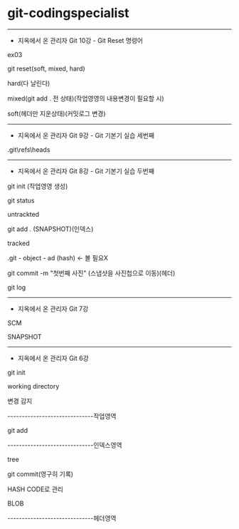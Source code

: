 # git-codingspecialist

-----------------------------------------

- 지옥에서 온 관리자 Git 10강 - Git Reset 명령어

ex03

git reset(soft, mixed, hard)

hard(다 날린다)

mixed(git add . 전 상태)(작업영영의 내용변경이 필요할 시)

soft(헤더만 지운상태)(커밋로그 변경)






-----------------------------------------

- 지옥에서 온 관리자 Git 9강 - Git 기본기 실습 세번째

.git\refs\heads



-----------------------------------------


- 지옥에서 온 관리자 Git 8강 - Git 기본기 실습 두번째

git init (작업영영 생성)

git status

untrackted

git add . (SNAPSHOT)(인덱스)

tracked

.git - object - ad (hash) <- 볼 필요X

git commit -m "첫번째 사진" (스냅샷을 사진첩으로 이동)(헤더)

git log

-----------------------------------------

- 지옥에서 온 관리자 Git 7강

SCM

SNAPSHOT

-----------------------------------------

- 지옥에서 온 관리자 Git 6강

git init

working directory

변경 감지

------------------------------작업영역

git add

------------------------------인덱스영역

tree

git commit(영구히 기록)

HASH CODE로 관리

BLOB

------------------------------헤더영역
